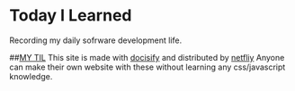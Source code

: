 # Today I Learned

Recording my daily sofrware development life.

##[MY TIL](https://vigilant-gates-e44583.netlify.app/#/)
This site is made with [docisify](https://docsify.js.org/#/) and distributed by [netfliy](https://docs.netlify.com/)
Anyone can make their own website with these without learning any css/javascript knowledge.


